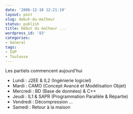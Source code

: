 ```yaml
---
date: '2006-12-18 12:21:19'
layout: post
slug: debut-du-malheur
status: publish
title: Début du malheur ...
wordpress_id: '83'
categories:
- General
tags:
- IUP
- Toulouse
---
```


Les partiels commencent aujourd'hui

  * Lundi : J2EE & IL2 (Ingénierie logiciel)
  * Mardi : CAMO (Concept Avancé et Modélisation Objet)
  * Mercredi : BD (Base de données) & C++
  * Jeudi : IL1 & SAPR (Programmation Parallèle & Répartie)
  * Vendredi : Décompression ...
  * Samedi : Retour à la maison
